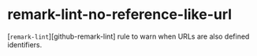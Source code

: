 # remark-lint-no-reference-like-url


[`remark-lint`][github-remark-lint] rule to warn when URLs are also defined identifiers.